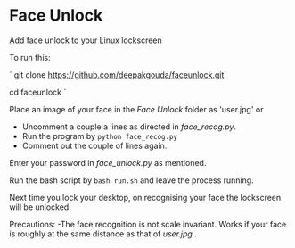 # Face Unlock
Add face unlock to your Linux lockscreen

To run this:

`
git clone https://github.com/deepakgouda/faceunlock.git

cd faceunlock
`

Place an image of your face in the _Face Unlock_ folder as 'user.jpg' or 
  - Uncomment a couple a lines as directed in _face_recog.py_.
  - Run the program by `python face_recog.py`
  - Comment out the couple of lines again.

Enter your password in _face_unlock.py_ as mentioned.

Run the bash script by `bash run.sh` and leave the process running.

Next time you lock your desktop, on recognising your face the lockscreen will be unlocked.

Precautions:
-The face recognition is not scale invariant. Works if your face is roughly at the same distance as that of _user.jpg_ .